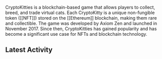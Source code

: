 

CryptoKitties is a blockchain-based game that allows players to collect, breed, and trade virtual cats. Each CryptoKitty is a unique non-fungible token ([[NFT]]) stored on the [[Ethereum]] blockchain, making them rare and collectible. The game was developed by Axiom Zen and launched in November 2017. Since then, CryptoKitties has gained popularity and has become a significant use case for NFTs and blockchain technology.

## Latest Activity
